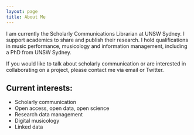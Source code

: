 ```yaml
---
layout: page
title: About Me
---
```


I am currently the Scholarly Communications Librarian at UNSW Sydney. I support academics to share and publish their research. I hold qualifications in music performance, musicology and information management, including a PhD from UNSW Sydney.

If you would like to talk about scholarly communication or are interested in collaborating on a project, please contact me via email or Twitter. 

## Current interests:

- Scholarly communication
- Open access, open data, open science
- Research data management
- Digital musicology
- Linked data